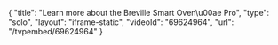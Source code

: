 {
    "title": "Learn more about the Breville Smart Oven\u00ae Pro",
    "type": "solo",
    "layout": "iframe-static",
    "videoId": "69624964",
    "url": "\/tvpembed\/69624964"
}